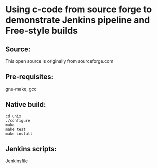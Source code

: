 # Using c-code from source forge to demonstrate Jenkins pipeline and Free-style builds #
## Source: 
This open source is originally from sourceforge.com
## Pre-requisites: 
gnu-make, gcc
## Native build:
	cd unix
	./configure
	make
	make test
	make install

## Jenkins scripts: 
Jenkinsfile
